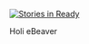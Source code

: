 

[![Stories in Ready](https://badge.waffle.io/jaaviergaarcia/e-beaver.png?label=ready&title=Ready)](http://waffle.io/jaaviergaarcia/e-beaver)



Holi eBeaver
